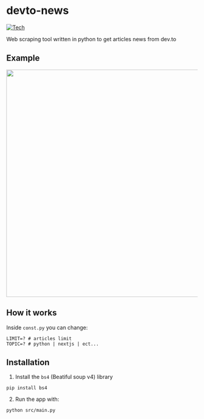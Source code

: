 # devto-news

[![Tech](https://skillicons.dev/icons?i=py)](https://skillicons.dev)

Web scraping tool written in python to get articles news from dev.to

## Example

<p align="center">
    <img width="600" src="https://i.imgur.com/UrJqHjN.png" />
</p>

## How it works

Inside `const.py` you can change:

```
LIMIT=? # articles limit
TOPIC=? # python | nextjs | ect...
```

## Installation

1. Install the `bs4` (Beatiful soup v4) library

```
pip install bs4
```

2. Run the app with:

```
python src/main.py
```
